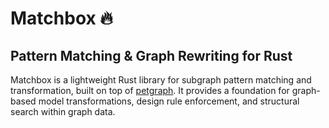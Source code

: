 # Matchbox 🔥

## Pattern Matching & Graph Rewriting for Rust

Matchbox is a lightweight Rust library for subgraph pattern matching and transformation, built on top of [petgraph](https://github.com/petgraph/petgraph). It provides a foundation for graph-based model transformations, design rule enforcement, and structural search within graph data.
